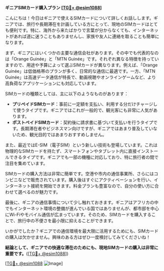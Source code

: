 **ギニアSIMカード購入プラン [[TG💪+ @esim1088](https://t.me/s/esim1088)]**

こんにちは！今日はギニアで使えるSIMカードについて詳しくお話しします。ギニアでは、旅行や長期滞在を計画している方にとって、現地のSIMカードはとても便利です。特に、海外から来たばかりで言葉が分からなくても、インターネットがあれば道に迷うこともありませんし、家族や友人に連絡を取ることも簡単になります。

まず、ギニアにはいくつかの主要な通信会社があります。その中でも代表的なのは「Orange Guinée」と「MTN Guinée」です。それぞれ異なる特徴を持っていますので、用途や予算によって選ぶSIMカードが異なります。例えば、「Orange Guinée」は低価格帯のプランが多く、日常的な通信に最適です。一方、「MTN Guinée」は高速データ通信が特長で、動画視聴やオンラインゲームなど、より高負荷なアプリケーションにも対応しています。

SIMカードの種類としては、主に以下のようなものがあります：
- **プリペイドSIMカード**：事前に一定額を支払い、利用する分だけチャージして使うタイプです。ギニアではこれが一般的で、観光客にも非常に人気があります。
- **ポストペイドSIMカード**：契約後に請求書に基づいて支払いを行うタイプです。長期滞在者やビジネスマン向けですが、ギニアではあまり普及していないため、観光目的ではあまりおすすめしません。

また、最近ではE-SIM（電子SIM）という新しい技術も登場しています。これは物理的なSIMカードを持たず、スマートフォンやタブレット内に直接インストールできるタイプです。ギニアでも一部の機種に対応しており、特に旅行者の間で注目を集めています。

SIMカードの購入方法は非常に簡単です。空港や市内の通信事業所、さらにはコンビニなどで販売されています。購入後はすぐにアクティベーションを行い、インターネット接続を開始できます。料金プランも豊富なので、自分の使い方に合わせて選べるのが魅力です。

最後に、ギニアの通信事情について少し触れておきます。ギニアはアフリカの中でもインターネット環境の整備が進んでいる国ではありませんが、都市部を中心にWi-Fiやモバイル通信が広まっています。そのため、SIMカードを購入することで、旅行中の不便さを最小限に抑えることができます。

いかがでしたか？ギニアでの通信環境を最大限に活用するためにも、SIMカードの購入は欠かせません。興味のある方はぜひ一度検討してみてくださいね！

**結論として、ギニアでの快適な滞在のためにも、現地SIMカードの購入は非常に重要です。**([[TG💪+ @esim1088](https://t.me/s/esim1088)])

[[TG💪+ @esim1088](https://t.me/s/esim1088) ![Image](https://i.postimg.cc/Y0z9fWf4/image.png)]